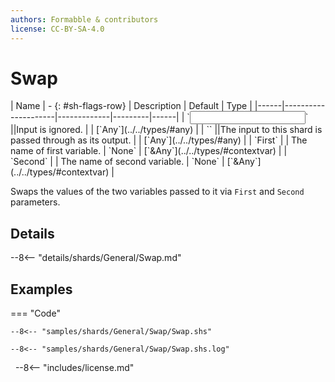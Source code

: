 ```yaml
---
authors: Formabble & contributors
license: CC-BY-SA-4.0
---
```



# Swap

<div class="sh-parameters" markdown="1">
| Name | - {: #sh-flags-row} | Description | Default | Type |
|------|---------------------|-------------|---------|------|
| `<input>` ||Input is ignored. | | [`Any`](../../types/#any) |
| `<output>` ||The input to this shard is passed through as its output. | | [`Any`](../../types/#any) |
| `First` |  | The name of first variable. | `None` | [`&Any`](../../types/#contextvar) |
| `Second` |  | The name of second variable. | `None` | [`&Any`](../../types/#contextvar) |

</div>

Swaps the values of the two variables passed to it via `First` and `Second` parameters.

## Details

--8<-- "details/shards/General/Swap.md"


## Examples

=== "Code"

  ```x86asm linenums="1"
  --8<-- "samples/shards/General/Swap/Swap.shs"
  ```

  ```
  --8<-- "samples/shards/General/Swap/Swap.shs.log"
  ```
&nbsp;
--8<-- "includes/license.md"


